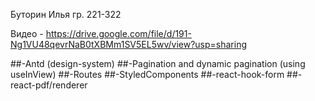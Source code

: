 Буторин Илья гр. 221-322

Видео - https://drive.google.com/file/d/191-Ng1VU48qevrNaB0tXBMm1SV5EL5wv/view?usp=sharing

##-Antd (design-system)
##-Pagination and dynamic pagination (using useInView)
##-Routes
##-StyledComponents
##-react-hook-form
##-react-pdf/renderer

